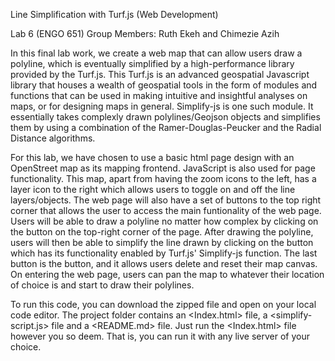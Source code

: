 Line Simplification with Turf.js (Web Development)

Lab 6 (ENGO 651)
Group Members: Ruth Ekeh and Chimezie Azih


In this final lab work, we create a web map that can allow users draw a polyline, which is eventually simplified by a high-performance library provided by the Turf.js. This Turf.js is an advanced geospatial Javascript library that houses a wealth of geospatial tools in the form of modules and functions that can be used in making intuitive and insightful analyses on maps, or for designing maps in general. Simplify-js is one such module. It essentially takes complexly drawn polylines/Geojson objects and simplifies them by using a combination of the Ramer-Douglas-Peucker and the Radial Distance algorithms.

For this lab, we have chosen to use a basic html page design with an OpenStreet map as its mapping frontend. JavaScript is also used for page functionality. This map, apart from having the zoom icons to the left, has a layer icon to the right which allows users to toggle on and off the line layers/objects. The web page will also have a set of buttons to the top right corner that allows the user to access the main funtionality of the web page. Users will be able to draw a polyline no matter how complex by clicking on the <Draw Line> button on the top-right corner of the page. After drawing the polyline, users will then be able to simplify the line drawn by clicking on the <Simplify> button which has its functionality enabled by Turf.js' Simplify-js function. The last button is the <reset> button, and it allows users delete and reset their map canvas. On entering the web page, users can pan the map to whatever their location of choice is and start to draw their polylines. 

To run this code, you can download the zipped file and open on your local code editor. The project folder contains an <Index.html> file, a <simplify-script.js> file and a <README.md> file. Just run the <Index.html> file however you so deem. That is, you can run it with any live server of your choice. 